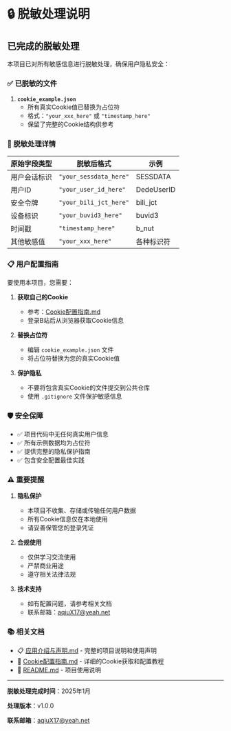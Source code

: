 # 🔒 脱敏处理说明

## 已完成的脱敏处理

本项目已对所有敏感信息进行脱敏处理，确保用户隐私安全：

### ✅ 已脱敏的文件

1. **`cookie_example.json`**
   - 所有真实Cookie值已替换为占位符
   - 格式：`"your_xxx_here"` 或 `"timestamp_here"`
   - 保留了完整的Cookie结构供参考

### 🔧 脱敏处理详情

| 原始字段类型 | 脱敏后格式 | 示例 |
|-------------|-----------|------|
| 用户会话标识 | `"your_sessdata_here"` | SESSDATA |
| 用户ID | `"your_user_id_here"` | DedeUserID |
| 安全令牌 | `"your_bili_jct_here"` | bili_jct |
| 设备标识 | `"your_buvid3_here"` | buvid3 |
| 时间戳 | `"timestamp_here"` | b_nut |
| 其他敏感值 | `"your_xxx_here"` | 各种标识符 |

### 📋 用户配置指南

要使用本项目，您需要：

1. **获取自己的Cookie**
   - 参考：[Cookie配置指南.md](./Cookie配置指南.md)
   - 登录B站后从浏览器获取Cookie信息

2. **替换占位符**
   - 编辑 `cookie_example.json` 文件
   - 将占位符替换为您的真实Cookie值

3. **保护隐私**
   - 不要将包含真实Cookie的文件提交到公共仓库
   - 使用 `.gitignore` 文件保护敏感信息

### 🛡️ 安全保障

- ✅ 项目代码中无任何真实用户信息
- ✅ 所有示例数据均为占位符
- ✅ 提供完整的隐私保护指南
- ✅ 包含安全配置最佳实践

### ⚠️ 重要提醒

1. **隐私保护**
   - 本项目不收集、存储或传输任何用户数据
   - 所有Cookie信息仅在本地使用
   - 请妥善保管您的登录凭证

2. **合规使用**
   - 仅供学习交流使用
   - 严禁商业用途
   - 遵守相关法律法规

3. **技术支持**
   - 如有配置问题，请参考相关文档
   - 联系邮箱：aqiuX17@yeah.net

### 📚 相关文档

- 📋 [应用介绍与声明.md](./应用介绍与声明.md) - 完整的项目说明和使用声明
- 🔑 [Cookie配置指南.md](./Cookie配置指南.md) - 详细的Cookie获取和配置教程
- 📖 [README.md](./README.md) - 项目使用说明

---

**脱敏处理完成时间**：2025年1月

**处理版本**：v1.0.0

**联系邮箱**：aqiuX17@yeah.net
